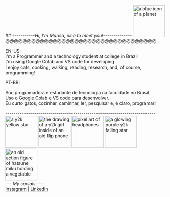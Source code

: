 <div>
  ## -----------<em>Hi, I'm Marisa, nice to meet you!</em>--------------
<img src="https://static.vecteezy.com/system/resources/previews/017/229/013/original/sticker-element-y2k-free-png.png" alt="a blue icon of a planet" width="100px" height="100px">
</div>
@@@@@@@@@@@@@@@@@@@@@@@@@@@@@@@@@@@

<p>EN-US:
<br>I'm a Programmer and a technology student at college in Brazil
<br>I'm using Google Colab and VS code for developing
<br>I enjoy cats, cooking, walking, reading, research, and, of course, programming!</p>
PT-BR:
<p>Sou programadora e estudante de tecnologia na faculdade no Brasil
<br>Uso o Google Colab e VS code para desenvolver.
<br>Eu curto gatos, cozinhar, caminhar, ler, pesquisar e, é claro, programar!</p>
-------------------------------------------------------------------------
<div>
        <img src="https://i.pinimg.com/736x/83/96/cd/8396cda1d3bab81b944372b618fcae4f.jpg" alt="a y2k yellow star" width="100px" height="100px"> 
        <img src="https://th.bing.com/th/id/OIP.MP3ROFuNXBD991RswyB9bgAAAA?rs=1&pid=ImgDetMain" alt="the drawing of a y2k girl inside of an old flip phone" width="100px" height="100px">
        <img src="https://i.pinimg.com/736x/fa/66/20/fa662052c878f6a7697325c1050c5db2.jpg" alt="pixel art of headphones" width="100px" height="100px">
        <img src="https://i.pinimg.com/736x/31/32/0f/31320f5127db8918ebaabf09f0e0cb50.jpg" alt="a glowing purple y2k falling star" width="100px" height="100px">
        <img src="https://i.pinimg.com/736x/e5/71/af/e571afc6ecf1b55163c2637916504dc0.jpg" alt="an old action figure of hatsune miku holding a vegetable" width="100px" height="100px">
</div>
<div>
  ---<em> My socials </em>--- 
<div>
  <a href="https://www.instagram.com/marisarium/" target="_blank">Instagram</a> |
  <a href="https://www.linkedin.com/in/marisa-floores/" target="_blank">LinkedIn</a>
</div>
